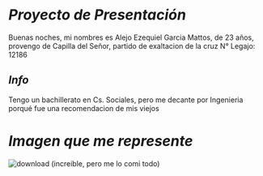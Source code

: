 # _Proyecto de Presentación_ #
Buenas noches, mi nombres es Alejo Ezequiel Garcia Mattos, de 23 años, provengo de Capilla del Señor, partido de exaltacion de la cruz
N° Legajo: 12186

## _Info_ ##
Tengo un bachillerato en Cs. Sociales, pero me decante por Ingenieria porqué fue una recomendacion de mis viejos 

# _Imagen que me represente_ #
![download](https://user-images.githubusercontent.com/128099878/227059940-ad7979a9-ee19-497b-9d3e-cc9992cb5ab4.jpg)
(increible, pero me lo comi todo)
